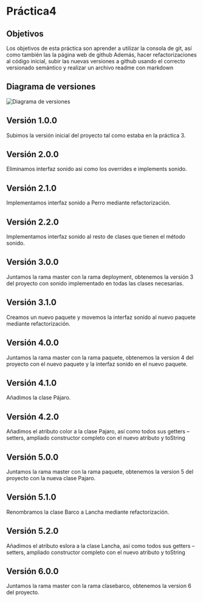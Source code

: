 # Práctica4


## Objetivos

Los objetivos de esta práctica son aprender a utilizar la consola de git, así como también las la página web de github
Además, hacer refactorizaciones al código inicial, subir las nuevas versiones a github usando el correcto versionado semántico y realizar un archivo readme con markdown


## Diagrama de versiones

![Diagrama de versiones](https://i.ibb.co/sVMTr23/Captura-diagrama.png)

## Versión 1.0.0

Subimos la versión inicial del proyecto tal como estaba en la práctica 3.

## Versión 2.0.0

Eliminamos interfaz sonido asi como los overrides e implements sonido.

## Versión 2.1.0

Implementamos interfaz sonido a Perro mediante refactorización.

## Versión 2.2.0

Implementamos interfaz sonido al resto de clases que tienen el método sonido.

## Versión 3.0.0

Juntamos la rama master con la rama deployment, obtenemos la versión 3 del proyecto con sonido implementado en todas las clases necesarias.

## Versión 3.1.0

Creamos un nuevo paquete y movemos la interfaz sonido al nuevo paquete mediante refactorización.

## Versión 4.0.0

Juntamos la rama master con la rama paquete, obtenemos la version 4 del proyecto con el nuevo paquete y la interfaz sonido en el nuevo paquete.

## Versión 4.1.0

Añadimos la clase Pájaro.

## Versión 4.2.0

Añadimos el atributo color a la clase Pajaro, así como todos sus getters – setters, ampliado constructor completo con el nuevo atributo y toString

## Versión 5.0.0

Juntamos la rama master con la rama paquete, obtenemos la version 5 del proyecto con la nueva clase Pajaro.

## Versión 5.1.0

Renombramos la clase Barco a Lancha mediante refactorización.

## Versión 5.2.0

Añadimos el atributo eslora a la clase Lancha, así como todos sus getters – setters, ampliado constructor completo con el nuevo atributo y toString

## Versión 6.0.0

Juntamos la rama master con la rama clasebarco, obtenemos la version 6 del proyecto.
